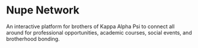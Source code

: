 # Nupe Network
 An interactive platform for brothers of Kappa Alpha Psi to connect all around for professional opportunities, academic courses, social events, and brotherhood bonding.

